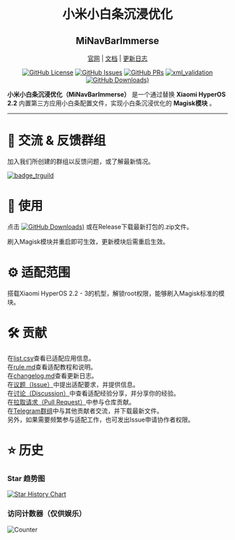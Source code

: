 <div style="text-align: center">

# 小米小白条沉浸优化
## MiNavBarImmerse
[官网](website_url) | [文档](
rule.md) | [更新日志](changelog.md)

[![GitHub License](https://img.shields.io/github/license/Ianzb/MiNavBarImmerse)](LICENSE)
[![GitHub Issues](https://img.shields.io/github/issues/Ianzb/MiNavBarImmerse)](
https://github.com/Ianzb/MiNavBarImmerse/issues)
[![GitHub PRs](https://img.shields.io/github/issues-pr/Ianzb/MiNavBarImmerse)](
https://github.com/Ianzb/MiNavBarImmerse/pulls)
[![xml_validation]][xml_validation_url]
[![GitHub Downloads)](https://img.shields.io/github/downloads/Ianzb/MiNavBarImmerse/latest/total)](https://github.com/Ianzb/MiNavBarImmerse/releases/latest)

</div>

**小米小白条沉浸优化（MiNavBarImmerse）** 是一个通过替换 **Xiaomi HyperOS 2.2** 内置第三方应用小白条配置文件，实现小白条沉浸优化的 **Magisk模块** 。

---

# 📨 交流 & 反馈群组
加入我们所创建的群组以反馈问题，或了解最新情况。

[![badge_trguild]][trguild_url]

# 📲 使用

点击
 [![GitHub Downloads)](https://img.shields.io/github/downloads/Ianzb/MiNavBarImmerse/latest/total)](https://github.com/Ianzb/MiNavBarImmerse/releases/latest) 或在Release下载最新打包的.zip文件。

刷入Magisk模块并重启即可生效，更新模块后需重启生效。

# ⚙️ 适配范围

搭载Xiaomi HyperOS 2.2 - 3的机型，解锁root权限，能够刷入Magisk标准的模块。

# 🛠️ 贡献

在[list.csv](list.csv)查看已适配应用信息。  
在[rule.md](rule.md)查看适配教程和说明。  
在[changelog.md](changelog.md)查看更新日志。  
在[议题（Issue）](https://github.com/Ianzb/MiNavBarImmerse/issues)中提出适配要求，并提供信息。  
在[讨论（Discussion）](https://github.com/Ianzb/MiNavBarImmerse/discussions)中查看适配经验分享，并分享你的经验。  
在[拉取请求（Pull Request）](https://github.com/Ianzb/MiNavBarImmerse/pulls)中参与仓库贡献。  
在[Telegram群组](https://t.me/MiNavBarImmerse)中与其他贡献者交流，并下载最新文件。  
另外，如果需要频繁参与适配工作，也可发出Issue申请协作者权限。  

# ⭐ 历史

### Star 趋势图
[![Star History Chart](https://api.star-history.com/svg?repos=Ianzb/MiNavBarImmerse&type=Date)](https://www.star-history.com/#Ianzb/MiNavBarImmerse&Date)

### 访问计数器（仅供娱乐）

![Counter](
https://count.getloli.com/@MiNavBarImmerse?name=MiNavBarImmerse&theme=minecraft)


[xml_validation]: https://github.com/Ianzb/MiNavBarImmerse/actions/workflows/Check%20&%20Release.yml/badge.svg
[xml_validation_url]: https://github.com/Ianzb/MiNavBarImmerse/actions/workflows/Check%20&%20Release.yml

[badge_trguild]: https://img.shields.io/badge/TG-群组-4991D3?style=for-the-badge&logo=telegram
[trguild_url]: https://t.me/MiNavBarImmerse

[website_url]:https://ianzb.github.io/project/MiNavBarImmerse.html
